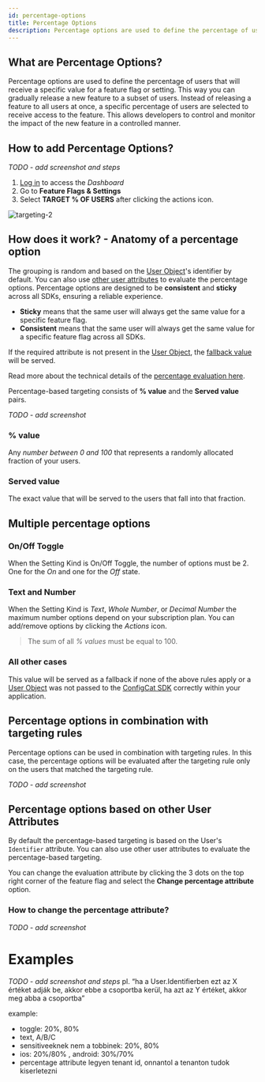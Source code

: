 ```yaml
---
id: percentage-options
title: Percentage Options
description: Percentage options are used to define the percentage of users that will receive a specific value for a feature flag or setting. This way you can gradually release a new feature to a subset of users.
---
```


## What are Percentage Options?

Percentage options are used to define the percentage of users that will receive a specific value for a feature flag or setting. This way you can gradually release a new feature to a subset of users. Instead of releasing a feature to all users at once, a specific percentage of users are selected to receive access to the feature. This allows developers to control and monitor the impact of the new feature in a controlled manner.

## How to add Percentage Options?

*TODO - add screenshot and steps*

1. <a href="https://app.configcat.com/auth/login" target="_blank">Log in</a> to access the _Dashboard_
2. Go to **Feature Flags & Settings**
3. Select **TARGET % OF USERS** after clicking the actions icon.

<img src="/docs/assets/targeting-2.png" className="zoomable" alt="targeting-2" />

## How does it work? - Anatomy of a percentage option

The grouping is random and based on the [User Object](TODO)'s identifier by default. You can also use [other user attributes](TODO) to evaluate the percentage options. Percentage options are designed to be **consistent** and **sticky** across all SDKs, ensuring a reliable experience.
- **Sticky** means that the same user will always get the same value for a specific feature flag.
- **Consistent** means that the same user will always get the same value for a specific feature flag across all SDKs.

If the required attribute is not present in the [User Object](TODO), the [fallback value](TODO) will be served.

Read more about the technical details of the [percentage evaluation here](TODO).

Percentage-based targeting consists of **% value** and the **Served value** pairs.

*TODO - add screenshot*

### % value

Any _number between 0 and 100_ that represents a randomly allocated fraction of your users.

### Served value

The exact value that will be served to the users that fall into that fraction.

## Multiple percentage options

### On/Off Toggle

When the Setting Kind is On/Off Toggle, the number of options must be 2. One for the _On_ and one for the _Off_ state.

### Text and Number

When the Setting Kind is _Text_, _Whole Number_, or _Decimal Number_ the maximum number options depend on your subscription plan. You can add/remove options by clicking the _Actions_ icon.

> The sum of all _% values_ must be equal to 100.

### All other cases

This value will be served as a fallback if none of the above rules apply or a [User Object](advanced/user-object.md) was not passed to the [ConfigCat SDK](sdk-reference/overview.md) correctly within your application.

## Percentage options in combination with targeting rules

Percentage options can be used in combination with targeting rules. In this case, the percentage options will be evaluated after the targeting rule only on the users that matched the targeting rule.

*TODO - add screenshot*

## Percentage options based on other User Attributes

By default the percentage-based targeting is based on the User's `Identifier` attribute. You can also use other user attributes to evaluate the percentage-based targeting.

You can change the evaluation attribute by clicking the 3 dots on the top right corner of the feature flag and select the **Change percentage attribute** option.

### How to change the percentage attribute?

*TODO - add screenshot*

# Examples

*TODO - add screenshot and steps* pl. “ha a User.Identifierben ezt az X értéket adják be, akkor ebbe a csoportba kerül, ha azt az Y értéket, akkor meg abba a csoportba”

example: 
- toggle: 20%, 80%
- text, A/B/C
- sensitiveeknek nem a tobbinek: 20%, 80%
- ios: 20%/80% , android: 30%/70%
- percentage attribute legyen tenant id, onnantol a tenanton tudok kiserletezni